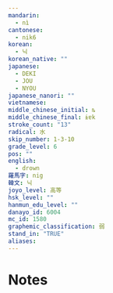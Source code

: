 ```yaml
---
mandarin:
  - nì
cantonese:
  - nik6
korean:
  - 닉
korean_native: ""
japanese:
  - DEKI
  - JOU
  - NYOU
japanese_nanori: ""
vietnamese:
middle_chinese_initial: ȵ
middle_chinese_final: ɨɐk
stroke_count: "13"
radical: 水
skip_number: 1-3-10
grade_level: 6
pos: ""
english:
  - drown
羅馬字: nig
韓文: 닉
joyo_level: 高等
hsk_level: ""
hanmun_edu_level: ""
danayo_id: 6004
mc_id: 1580
graphemic_classification: 弱
stand_in: "TRUE"
aliases:
---
```


# Notes
